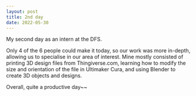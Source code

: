 ```yaml
---
layout: post
title: 2nd day
date: 2022-05-30
---
```


My second day as an intern at the DFS.  


Only 4 of the 6 people could make it today, so our work was more in-depth, allowing us to specialise in our area of interest. Mine mostly consisted of printing 3D design files from Thingiverse.com, learning how to modify the size and orientation of the file in Ultimaker Cura, and using Blender to create 3D objects and designs.  

Overall, quite a productive day~~
